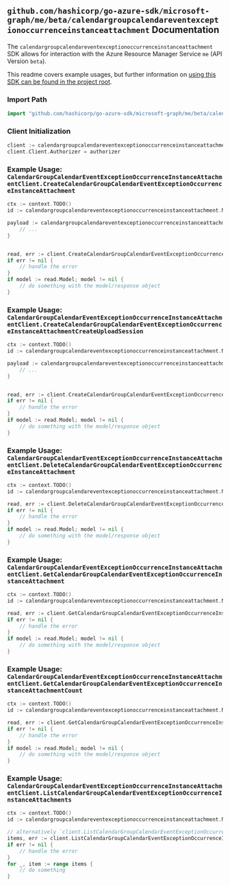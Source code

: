 
## `github.com/hashicorp/go-azure-sdk/microsoft-graph/me/beta/calendargroupcalendareventexceptionoccurrenceinstanceattachment` Documentation

The `calendargroupcalendareventexceptionoccurrenceinstanceattachment` SDK allows for interaction with the Azure Resource Manager Service `me` (API Version `beta`).

This readme covers example usages, but further information on [using this SDK can be found in the project root](https://github.com/hashicorp/go-azure-sdk/tree/main/docs).

### Import Path

```go
import "github.com/hashicorp/go-azure-sdk/microsoft-graph/me/beta/calendargroupcalendareventexceptionoccurrenceinstanceattachment"
```


### Client Initialization

```go
client := calendargroupcalendareventexceptionoccurrenceinstanceattachment.NewCalendarGroupCalendarEventExceptionOccurrenceInstanceAttachmentClientWithBaseURI("https://management.azure.com")
client.Client.Authorizer = authorizer
```


### Example Usage: `CalendarGroupCalendarEventExceptionOccurrenceInstanceAttachmentClient.CreateCalendarGroupCalendarEventExceptionOccurrenceInstanceAttachment`

```go
ctx := context.TODO()
id := calendargroupcalendareventexceptionoccurrenceinstanceattachment.NewMeCalendarGroupIdCalendarIdEventIdExceptionOccurrenceIdInstanceID("calendarGroupIdValue", "calendarIdValue", "eventIdValue", "eventId1Value", "eventId2Value")

payload := calendargroupcalendareventexceptionoccurrenceinstanceattachment.Attachment{
	// ...
}


read, err := client.CreateCalendarGroupCalendarEventExceptionOccurrenceInstanceAttachment(ctx, id, payload)
if err != nil {
	// handle the error
}
if model := read.Model; model != nil {
	// do something with the model/response object
}
```


### Example Usage: `CalendarGroupCalendarEventExceptionOccurrenceInstanceAttachmentClient.CreateCalendarGroupCalendarEventExceptionOccurrenceInstanceAttachmentCreateUploadSession`

```go
ctx := context.TODO()
id := calendargroupcalendareventexceptionoccurrenceinstanceattachment.NewMeCalendarGroupIdCalendarIdEventIdExceptionOccurrenceIdInstanceID("calendarGroupIdValue", "calendarIdValue", "eventIdValue", "eventId1Value", "eventId2Value")

payload := calendargroupcalendareventexceptionoccurrenceinstanceattachment.CreateCalendarGroupCalendarEventExceptionOccurrenceInstanceAttachmentCreateUploadSessionRequest{
	// ...
}


read, err := client.CreateCalendarGroupCalendarEventExceptionOccurrenceInstanceAttachmentCreateUploadSession(ctx, id, payload)
if err != nil {
	// handle the error
}
if model := read.Model; model != nil {
	// do something with the model/response object
}
```


### Example Usage: `CalendarGroupCalendarEventExceptionOccurrenceInstanceAttachmentClient.DeleteCalendarGroupCalendarEventExceptionOccurrenceInstanceAttachment`

```go
ctx := context.TODO()
id := calendargroupcalendareventexceptionoccurrenceinstanceattachment.NewMeCalendarGroupIdCalendarIdEventIdExceptionOccurrenceIdInstanceIdAttachmentID("calendarGroupIdValue", "calendarIdValue", "eventIdValue", "eventId1Value", "eventId2Value", "attachmentIdValue")

read, err := client.DeleteCalendarGroupCalendarEventExceptionOccurrenceInstanceAttachment(ctx, id)
if err != nil {
	// handle the error
}
if model := read.Model; model != nil {
	// do something with the model/response object
}
```


### Example Usage: `CalendarGroupCalendarEventExceptionOccurrenceInstanceAttachmentClient.GetCalendarGroupCalendarEventExceptionOccurrenceInstanceAttachment`

```go
ctx := context.TODO()
id := calendargroupcalendareventexceptionoccurrenceinstanceattachment.NewMeCalendarGroupIdCalendarIdEventIdExceptionOccurrenceIdInstanceIdAttachmentID("calendarGroupIdValue", "calendarIdValue", "eventIdValue", "eventId1Value", "eventId2Value", "attachmentIdValue")

read, err := client.GetCalendarGroupCalendarEventExceptionOccurrenceInstanceAttachment(ctx, id)
if err != nil {
	// handle the error
}
if model := read.Model; model != nil {
	// do something with the model/response object
}
```


### Example Usage: `CalendarGroupCalendarEventExceptionOccurrenceInstanceAttachmentClient.GetCalendarGroupCalendarEventExceptionOccurrenceInstanceAttachmentCount`

```go
ctx := context.TODO()
id := calendargroupcalendareventexceptionoccurrenceinstanceattachment.NewMeCalendarGroupIdCalendarIdEventIdExceptionOccurrenceIdInstanceID("calendarGroupIdValue", "calendarIdValue", "eventIdValue", "eventId1Value", "eventId2Value")

read, err := client.GetCalendarGroupCalendarEventExceptionOccurrenceInstanceAttachmentCount(ctx, id)
if err != nil {
	// handle the error
}
if model := read.Model; model != nil {
	// do something with the model/response object
}
```


### Example Usage: `CalendarGroupCalendarEventExceptionOccurrenceInstanceAttachmentClient.ListCalendarGroupCalendarEventExceptionOccurrenceInstanceAttachments`

```go
ctx := context.TODO()
id := calendargroupcalendareventexceptionoccurrenceinstanceattachment.NewMeCalendarGroupIdCalendarIdEventIdExceptionOccurrenceIdInstanceID("calendarGroupIdValue", "calendarIdValue", "eventIdValue", "eventId1Value", "eventId2Value")

// alternatively `client.ListCalendarGroupCalendarEventExceptionOccurrenceInstanceAttachments(ctx, id)` can be used to do batched pagination
items, err := client.ListCalendarGroupCalendarEventExceptionOccurrenceInstanceAttachmentsComplete(ctx, id)
if err != nil {
	// handle the error
}
for _, item := range items {
	// do something
}
```

